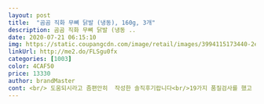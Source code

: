 ```yaml
---
layout: post 
title:  "곰곰 직화 무뼈 닭발 (냉동), 160g, 3개" 
description: 곰곰 직화 무뼈 닭발 (냉동 ..
date: 2020-07-21 06:15:10 
img: https://static.coupangcdn.com/image/retail/images/3994115173440-2ebd5cda-1c02-4429-9d10-f2d6b36e831f.jpg 
linkUrl: http://me2.do/FLSgu0fx 
categories: [1003] 
color: 4CAF50 
price: 13330 
author: brandMaster 
cont: <br/> 도움되시라고 좀편안히  작성한 솔직후기랍니다<br/>19가지 품질검사를 했고 직화에 160g에 3팩 가격도<br/>간편하지만 딸은 뜯어 먹는 걸 좋아하는 편이라 좀 망설였지만<br/>곰곰 직화 무뼈 닭발 처음 주문해 봅니다.<br/><br/>곰곰직화 무뼈 닭발은 뼈를 바르지 않고 바로 먹을수있어<br/>그냥시키셔요.<br/> 땡길땐바로<br/>그래도  닭발집 가면 이가격 ,담아있는 세개정도 다해도 더나와요.<br/><br/>그래서 열어보니  그냥 햇반 큰사이즈정도 랍니다 용기가<br/>그러니 알싸하니 맛이 더 좋네요.<br/><br/>그리고  그안에 더작은 박스에 세개가 저렇게 들어있네요<br/>그리고 양은 그냥  한번데워서  혼자 먹긴괜찮아요<br/>그안에 세개들었기때문에<br/>기본적인 맛은 많이 맵진 않고 불향 나는 달짝지근한 닭발이네요ㅎㅎ<br/>냉동닭발은 에어프라이어에 돌리면 꼬들꼬들하면서 더 매워지는 효과가 있더라구요ㅋ<br/>놔야 하겠습니다.<br/><br/> 
---
```

 